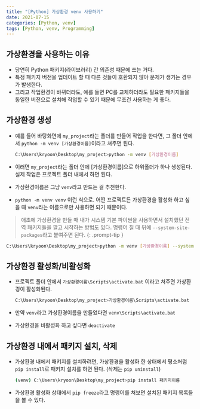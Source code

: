 ```yaml
---
title: "[Python] 가상환경 venv 사용하기"
date: 2021-07-15
categories: [Python, venv]
tags: [Python, venv, Programming]
---
```


## 가상환경을 사용하는 이유

- 당연히 Python 패키지(라이브러리) 간 의존성 때문에 쓰는 거다.
- 특정 패키지 버전을 업데이트 할 때 다른 것들이 호환되지 않아 문제가 생기는 경우가 발생한다.
- 그리고 작업환경이 바뀌더라도, 예를 들면 PC를 교체하더라도 필요한 패키지들을 동일한 버전으로 설치해 작업할 수 있기 때문에 무조건 사용하는 게 좋다.

## 가상환경 생성

- 예를 들어 바탕화면에 `my_project`라는 폴더를 만들어 작업을 한다면, 그 폴더 안에서 `python -m venv [가상환경이름]`이라고 쳐주면 된다.
    ```bash
    C:\Users\kryoon\Desktop\my_project>python -m venv [가상환경이름]
    ```

- 이러면 `my_project`라는 폴더 안에 [가상환경이름]으로 하위폴더가 하나 생성된다. 실제 작업은 프로젝트 폴더 내에서 하면 된다.
- 가상환경이름은 그냥 `venv`라고 만드는 걸 추천한다.
- `python -m venv venv` 이런 식으로. 어떤 프로젝트든 가상환경을 활성화 하고 싶을 때 `venv`라는 이름으로만 사용하면 되기 때문이다.

> 애초에 가상환경을 만들 때 내가 시스템 기본 파이썬을 사용하면서 설치했던 전역 패키지들을 깔고 시작하는 방법도 있다. 명령어 칠 때 뒤에 `--system-site-packages`라고 붙여주면 된다.
{: .prompt-tip }

```bash
C:\Users\kryoon\Desktop\my_project>python -m venv [가상환경이름] --system-site-packages
```

## 가상환경 활성화/비활성화

- 프로젝트 폴더 안에서 `가상환경이름\Scripts\activate.bat` 이라고 쳐주면 가상환경이 활성화된다.
    ```bash
    C:\Users\kryoon\Desktop\my_project>가상환경이름\Scripts\activate.bat
    ```

- 만약 `venv`라고 가상환경이름을 만들었다면 `venv\Scripts\activate.bat`

- 가상환경을 비활성화 하고 싶다면 `deactivate`

## 가상환경 내에서 패키지 설치, 삭제

- 가상환경 내에서 패키지를 설치하려면, 가상환경을 활성화 한 상태에서 평소처럼 `pip install`로 패키지 설치를 하면 된다. (삭제는 `pip uninstall`)
    ```bash
    (venv) C:\Users\kryoon\Desktop\my_project>pip install 패키지이름
    ```

- 가상환경 활성화 상태에서 `pip freeze`라고 명령어를 쳐보면 설치된 패키지 목록들을 볼 수 있다.